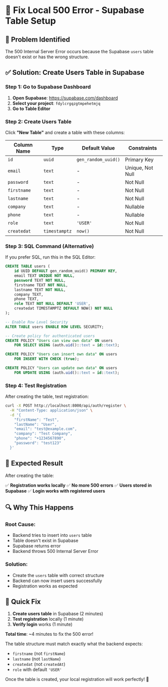 # 🔧 Fix Local 500 Error - Supabase Table Setup

## 🚨 Problem Identified

The 500 Internal Server Error occurs because the Supabase `users` table doesn't exist or has the wrong structure.

## ✅ Solution: Create Users Table in Supabase

### **Step 1: Go to Supabase Dashboard**

1. **Open Supabase**: https://supabase.com/dashboard
2. **Select your project**: `fdylcrgqzgtmpehetmjq`
3. **Go to Table Editor**

### **Step 2: Create Users Table**

Click **"New Table"** and create a table with these columns:

| Column Name | Type | Default Value | Constraints |
|-------------|------|---------------|-------------|
| `id` | `uuid` | `gen_random_uuid()` | Primary Key |
| `email` | `text` | - | Unique, Not Null |
| `password` | `text` | - | Not Null |
| `firstname` | `text` | - | Not Null |
| `lastname` | `text` | - | Not Null |
| `company` | `text` | - | Nullable |
| `phone` | `text` | - | Nullable |
| `role` | `text` | `'USER'` | Not Null |
| `createdat` | `timestamptz` | `now()` | Not Null |

### **Step 3: SQL Command (Alternative)**

If you prefer SQL, run this in the SQL Editor:

```sql
CREATE TABLE users (
    id UUID DEFAULT gen_random_uuid() PRIMARY KEY,
    email TEXT UNIQUE NOT NULL,
    password TEXT NOT NULL,
    firstname TEXT NOT NULL,
    lastname TEXT NOT NULL,
    company TEXT,
    phone TEXT,
    role TEXT NOT NULL DEFAULT 'USER',
    createdat TIMESTAMPTZ DEFAULT NOW() NOT NULL
);

-- Enable Row Level Security
ALTER TABLE users ENABLE ROW LEVEL SECURITY;

-- Create policy for authenticated users
CREATE POLICY "Users can view own data" ON users
    FOR SELECT USING (auth.uid()::text = id::text);

CREATE POLICY "Users can insert own data" ON users
    FOR INSERT WITH CHECK (true);

CREATE POLICY "Users can update own data" ON users
    FOR UPDATE USING (auth.uid()::text = id::text);
```

### **Step 4: Test Registration**

After creating the table, test registration:

```bash
curl -X POST http://localhost:8000/api/auth/register \
  -H "Content-Type: application/json" \
  -d '{
    "firstName": "Test",
    "lastName": "User", 
    "email": "test@example.com",
    "company": "Test Company",
    "phone": "+1234567890",
    "password": "test123"
  }'
```

## 🎯 Expected Result

After creating the table:

✅ **Registration works locally**
✅ **No more 500 errors**
✅ **Users stored in Supabase**
✅ **Login works with registered users**

## 🔍 Why This Happens

### **Root Cause:**
- Backend tries to insert into `users` table
- Table doesn't exist in Supabase
- Supabase returns error
- Backend throws 500 Internal Server Error

### **Solution:**
- Create the `users` table with correct structure
- Backend can now insert users successfully
- Registration works as expected

## 🚀 Quick Fix

1. **Create users table** in Supabase (2 minutes)
2. **Test registration** locally (1 minute)
3. **Verify login** works (1 minute)

**Total time**: ~4 minutes to fix the 500 error!

The table structure must match exactly what the backend expects:
- `firstname` (not `firstName`)
- `lastname` (not `lastName`) 
- `createdat` (not `createdAt`)
- `role` with default `'USER'`

Once the table is created, your local registration will work perfectly! 🎉
